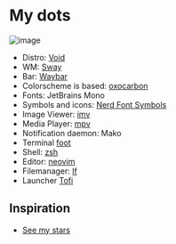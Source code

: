# My dots

![image](https://github.com/bitterhalt/sway-dotfiles/assets/95308907/f107eec3-6b9f-40f9-bdbd-7d68065a51ae)

- Distro: [Void](https://voidlinux.org/)
- WM: [Sway](https://github.com/swaywm/sway)
- Bar: [Waybar](https://github.com/Alexays/Waybar)
- Colorscheme is based: [oxocarbon](https://github.com/nyoom-engineering/oxocarbon)
- Fonts: JetBrains Mono
- Symbols and icons: [Nerd Font Symbols](https://archlinux.org/packages/extra/any/ttf-nerd-fonts-symbols/)
- Image Viewer: [imv](https://sr.ht/~exec64/imv/)
- Media Player: [mpv](https://mpv.io/)
- Notification daemon: Mako
- Terminal [foot](https://codeberg.org/dnkl/foot)
- Shell: [zsh](https://www.zsh.org/)
- Editor: [neovim](https://neovim.io/)
- Filemanager: [lf](https://github.com/gokcehan/lf)
- Launcher [Tofi](https://github.com/philj56/tofi)
## Inspiration
- [See my stars](https://github.com/bitbitterhalt?tab=stars)
